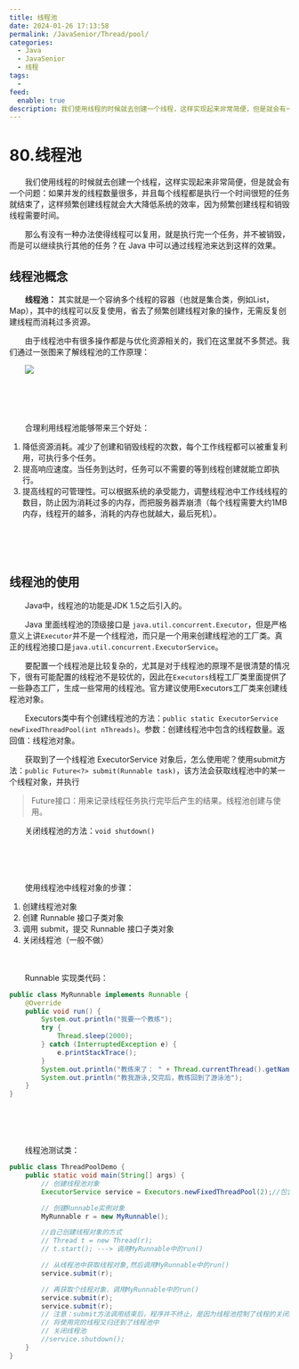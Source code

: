 ```yaml
---
title: 线程池
date: 2024-01-26 17:13:58
permalink: /JavaSenior/Thread/pool/
categories:
  - Java
  - JavaSenior
  - 线程
tags:
  - 
feed:
  enable: true
description: 我们使用线程的时候就去创建一个线程，这样实现起来非常简便，但是就会有一个问题：如果并发的线程数量很多，并且每个线程都是执行一个时间很短的任务就结束了，这样频繁创建线程就会大大降低系统的效率，因为频繁创建线程和销毁线程需要时间。
---
```

# 80.线程池

　　我们使用线程的时候就去创建一个线程，这样实现起来非常简便，但是就会有一个问题：如果并发的线程数量很多，并且每个线程都是执行一个时间很短的任务就结束了，这样频繁创建线程就会大大降低系统的效率，因为频繁创建线程和销毁线程需要时间。

　　那么有没有一种办法使得线程可以复用，就是执行完一个任务，并不被销毁，而是可以继续执行其他的任务？在 Java 中可以通过线程池来达到这样的效果。

<!-- more -->

## 线程池概念

　　**线程池：** 其实就是一个容纳多个线程的容器（也就是集合类，例如List，Map），其中的线程可以反复使用，省去了频繁创建线程对象的操作，无需反复创建线程而消耗过多资源。

　　由于线程池中有很多操作都是与优化资源相关的，我们在这里就不多赘述。我们通过一张图来了解线程池的工作原理：

　　​![](https://image.peterjxl.com/blog/image-20240125210348-7bk52oi.png)​

　　‍

　　‍

　　合理利用线程池能够带来三个好处：

1. 降低资源消耗。减少了创建和销毁线程的次数，每个工作线程都可以被重复利用，可执行多个任务。
2. 提高响应速度。当任务到达时，任务可以不需要的等到线程创建就能立即执行。
3. 提高线程的可管理性。可以根据系统的承受能力，调整线程池中工作线线程的数目，防止因为消耗过多的内存，而把服务器弄崩溃（每个线程需要大约1MB内存，线程开的越多，消耗的内存也就越大，最后死机）。

　　‍

　　‍

## 线程池的使用

　　Java中，线程池的功能是JDK 1.5之后引入的。

　　Java 里面线程池的顶级接口是 `java.util.concurrent.Executor`​，但是严格意义上讲`Executor`​并不是一个线程池，而只是一个用来创建线程池的工厂类。真正的线程池接口是`java.util.concurrent.ExecutorService`​。

　　要配置一个线程池是比较复杂的，尤其是对于线程池的原理不是很清楚的情况下，很有可能配置的线程池不是较优的，因此在`Executors`​线程工厂类里面提供了一些静态工厂，生成一些常用的线程池。官方建议使用Executors工厂类来创建线程池对象。

　　Executors类中有个创建线程池的方法：`public static ExecutorService newFixedThreadPool(int nThreads)`​。参数：创建线程池中包含的线程数量。返回值：线程池对象。

　　获取到了一个线程池 ExecutorService 对象后，怎么使用呢？使用submit方法：`public Future<?> submit(Runnable task)`​，该方法会获取线程池中的某一个线程对象，并执行

> Future接口：用来记录线程任务执行完毕后产生的结果。线程池创建与使用。

　　关闭线程池的方法：`void shutdown()`​

　　‍

　　‍

　　使用线程池中线程对象的步骤：

1. 创建线程池对象
2. 创建 Runnable 接口子类对象
3. 调用 submit，提交 Runnable 接口子类对象
4. 关闭线程池（一般不做）

　　‍

　　Runnable 实现类代码：

```java
public class MyRunnable implements Runnable {
    @Override
    public void run() {
        System.out.println("我要一个教练");
        try {
            Thread.sleep(2000);
        } catch (InterruptedException e) {
            e.printStackTrace();
        }
        System.out.println("教练来了： " + Thread.currentThread().getName());
        System.out.println("教我游泳,交完后，教练回到了游泳池");
    }
}
```

　　‍

　　‍

　　线程池测试类：

```java
public class ThreadPoolDemo {
    public static void main(String[] args) {
        // 创建线程池对象
        ExecutorService service = Executors.newFixedThreadPool(2);//包含2个线程对象

        // 创建Runnable实例对象
        MyRunnable r = new MyRunnable();

        //自己创建线程对象的方式
        // Thread t = new Thread(r);
        // t.start(); ---> 调用MyRunnable中的run()

        // 从线程池中获取线程对象,然后调用MyRunnable中的run()
        service.submit(r);

        // 再获取个线程对象，调用MyRunnable中的run()
        service.submit(r);
        service.submit(r);
        // 注意：submit方法调用结束后，程序并不终止，是因为线程池控制了线程的关闭。
        // 将使用完的线程又归还到了线程池中
        // 关闭线程池
        //service.shutdown();
    }
}
```

#
